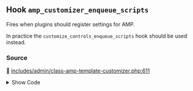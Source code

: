 ## Hook `amp_customizer_enqueue_scripts`


Fires when plugins should register settings for AMP.

In practice the `customize_controls_enqueue_scripts` hook should be used instead.

### Source

:link: [includes/admin/class-amp-template-customizer.php:611](../../includes/admin/class-amp-template-customizer.php#L611)

<details>
<summary>Show Code</summary>

```php
do_action( 'amp_customizer_enqueue_scripts', $this->wp_customize );
```

</details>
